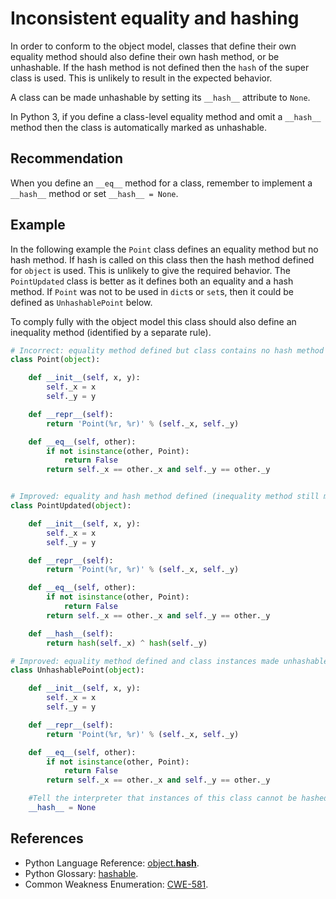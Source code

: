 # Inconsistent equality and hashing
In order to conform to the object model, classes that define their own equality method should also define their own hash method, or be unhashable. If the hash method is not defined then the `hash` of the super class is used. This is unlikely to result in the expected behavior.

A class can be made unhashable by setting its `__hash__` attribute to `None`.

In Python 3, if you define a class-level equality method and omit a `__hash__` method then the class is automatically marked as unhashable.


## Recommendation
When you define an `__eq__` method for a class, remember to implement a `__hash__` method or set `__hash__ = None`.


## Example
In the following example the `Point` class defines an equality method but no hash method. If hash is called on this class then the hash method defined for `object` is used. This is unlikely to give the required behavior. The `PointUpdated` class is better as it defines both an equality and a hash method. If `Point` was not to be used in `dict`s or `set`s, then it could be defined as `UnhashablePoint` below.

To comply fully with the object model this class should also define an inequality method (identified by a separate rule).


```python
# Incorrect: equality method defined but class contains no hash method
class Point(object):

    def __init__(self, x, y):
        self._x = x
        self._y = y

    def __repr__(self):
        return 'Point(%r, %r)' % (self._x, self._y)

    def __eq__(self, other):
        if not isinstance(other, Point):
            return False
        return self._x == other._x and self._y == other._y


# Improved: equality and hash method defined (inequality method still missing)
class PointUpdated(object):

    def __init__(self, x, y):
        self._x = x
        self._y = y

    def __repr__(self):
        return 'Point(%r, %r)' % (self._x, self._y)

    def __eq__(self, other):
        if not isinstance(other, Point):
            return False
        return self._x == other._x and self._y == other._y

    def __hash__(self):  
        return hash(self._x) ^ hash(self._y)

# Improved: equality method defined and class instances made unhashable
class UnhashablePoint(object):

    def __init__(self, x, y):
        self._x = x
        self._y = y

    def __repr__(self):
        return 'Point(%r, %r)' % (self._x, self._y)

    def __eq__(self, other):
        if not isinstance(other, Point):
            return False
        return self._x == other._x and self._y == other._y

    #Tell the interpreter that instances of this class cannot be hashed
    __hash__ = None


```

## References
* Python Language Reference: [object.__hash__](http://docs.python.org/reference/datamodel.html#object.__hash__).
* Python Glossary: [hashable](http://docs.python.org/2/glossary.html#term-hashable).
* Common Weakness Enumeration: [CWE-581](https://cwe.mitre.org/data/definitions/581.html).
